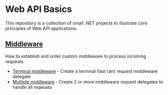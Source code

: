 # Web API Basics

This repository is a collection of small .NET projects to illustrate core principles of Web API applications.

## [Middleware](/Middleware)

How to establish and order custom middleware to process incoming requests.

- [Terminal middleware](/Middleware/TerminalMiddleware) - Create a terminal (last ran) request middleware delegate
- [Multiple middleware](/Middleware/MultipleMiddleware) - Create 2 or more middleware request delegates to handle all reqeusts